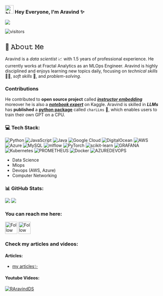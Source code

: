 <!-- ![Practicing Data Scientist!](https://github.com/RAravindDS/RAravindDS/blob/main/Yuppies%20Collage%20General%20LinkdIn%20Banner.png) -->


### <img src="https://user-images.githubusercontent.com/1303154/88677602-1635ba80-d120-11ea-84d8-d263ba5fc3c0.gif" width="28px" alt="hi"> Hey Everyone, I'm  Aravind ✨

<img src= "github_intro.gif">

![visitors](https://vbr.wocr.tk/badge?page_id=RAravindDS.RAravindDS&color=00cf00)

## :book: 𝙰𝚋𝚘𝚞𝚝 𝙼𝚎
Aravind is a <i>data scientist</i> 📈 with 1.5 years of professional experience. He currently works at Fractal Analytics as an MLOps Engineer. Aravind is highly disciplined and enjoys learning new topics daily, focusing on <i>technical skills</i> 🧑‍💻️, <i>soft skills</i> 🤹, and <i>problem-solving</i>.

### Contributions
He contributed to <b>open source project</b> called **<i>[instructor embedding](https://github.com/xlang-ai/instructor-embedding)</i>** moreover he is also a **<i>[notebook expert](https://www.kaggle.com/aravindanr22052001)</i>** on Kaggle. 
Aravind is skilled in <b><i>LLMs</i></b> has    <b>published</b> a **[python package](https://pypi.org/project/charLLM/)** called `charLLms` 🐍, which enables users to train their own GPT on a CPU. 





### 💻 Tech Stack:
![Python](https://img.shields.io/badge/python-3670A0?style=for-the-badge&logo=python&logoColor=ffdd54) ![JavaScript](https://img.shields.io/badge/javascript-%23323330.svg?style=for-the-badge&logo=javascript&logoColor=%23F7DF1E) ![Java](https://img.shields.io/badge/java-%23ED8B00.svg?style=for-the-badge&logo=openjdk&logoColor=white) ![Google Cloud](https://img.shields.io/badge/GoogleCloud-%234285F4.svg?style=for-the-badge&logo=google-cloud&logoColor=white) ![DigitalOcean](https://img.shields.io/badge/DigitalOcean-%230167ff.svg?style=for-the-badge&logo=digitalOcean&logoColor=white) ![AWS](https://img.shields.io/badge/AWS-%23FF9900.svg?style=for-the-badge&logo=amazon-aws&logoColor=white) ![Azure](https://img.shields.io/badge/azure-%230072C6.svg?style=for-the-badge&logo=microsoftazure&logoColor=white) ![MySQL](https://img.shields.io/badge/mysql-%2300000f.svg?style=for-the-badge&logo=mysql&logoColor=white) ![mlflow](https://img.shields.io/badge/mlflow-%23d9ead3.svg?style=for-the-badge&logo=numpy&logoColor=blue) ![PyTorch](https://img.shields.io/badge/PyTorch-%23EE4C2C.svg?style=for-the-badge&logo=PyTorch&logoColor=white) ![scikit-learn](https://img.shields.io/badge/scikit--learn-%23F7931E.svg?style=for-the-badge&logo=scikit-learn&logoColor=white) ![GRAFANA](https://img.shields.io/badge/grafana-F46800.svg?style=for-the-badge&logo=grafana&logoColor=white&color=%23F46800) ![Kubernetes](https://img.shields.io/badge/kubernetes-%23326ce5.svg?style=for-the-badge&logo=kubernetes&logoColor=white) ![PROMETHEUS](https://img.shields.io/badge/prometheus-E6522C.svg?style=for-the-badge&logo=prometheus&logoColor=white&color=%23E6522C) ![Docker](https://img.shields.io/badge/docker-%230db7ed.svg?style=for-the-badge&logo=docker&logoColor=white) ![AZUREDEVOPS](https://img.shields.io/badge/azuredevops-0078D7.svg?style=for-the-badge&logo=azuredevops&logoColor=white&color=%230078D7)
* Data Science
* Mlops
* Devops (AWS, Azure)
* Computer Networking 


### 📊 GitHub Stats:

![](https://github-readme-streak-stats.herokuapp.com/?user=RAravindDS&theme=tokyonight&hide_border=false)
![](https://github-readme-stats.vercel.app/api?username=RAravindDS&theme=tokyonight&hide_border=false&include_all_commits=true&count_private=true)


### You can reach me here: 

[<img src="https://raw.githubusercontent.com/Raymo111/Raymo111/master/socials/linkedin.png" height="40em" align="center" alt="Follow Aravind on LinkedIn" title="Follow Raymo111 on LinkedIn"/>](https://www.linkedin.com/in/aravindds/)
[<img src="https://raw.githubusercontent.com/Raymo111/Raymo111/master/socials/twitter.svg" height="40em" align="center" alt="Follow Aravind on Twitter" title="Follow Raymo111 on Twitter"/>](https://twitter.com/Aravind09920838)




### Check my articles and videos: 
#### Articles: 
* [my articles✨](https://www.linkedin.com/pulse/introduction-state-art-ml-algo-artificial-neurons-ai)

#### Youtube Videos: 
  [![RAravindDS](https://img.youtube.com/vi/_McXbkZuGNc/0.jpg)](https://www.youtube.com/playlist?list=PLHCS-b6AnQZmaA9yJ2jbg4wQzfE2-8Jqh)
